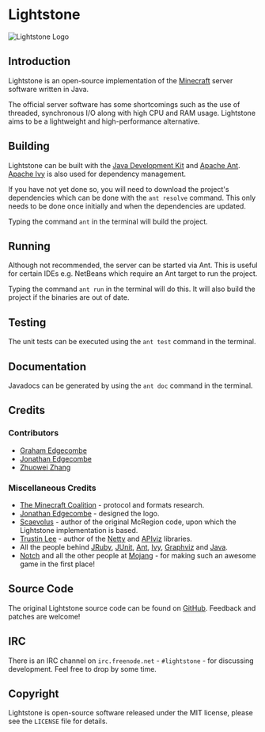 # Lightstone
![Lightstone Logo](https://github.com/grahamedgecombe/lightstone/raw/master/etc/logo/logo-small.png)

## Introduction
Lightstone is an open-source implementation of the
[Minecraft](http://minecraft.net) server software written in Java.

The official server software has some shortcomings such as the use of threaded,
synchronous I/O along with high CPU and RAM usage. Lightstone aims to be a
lightweight and high-performance alternative.

## Building
Lightstone can be built with the
[Java Development Kit](http://oracle.com/technetwork/java/javase/downloads) and
[Apache Ant](http://ant.apache.org). [Apache Ivy](http://ant.apache.org/ivy) is
also used for dependency management.

If you have not yet done so, you will need to download the project's
dependencies which can be done with the `ant resolve` command. This only needs
to be done once initially and when the dependencies are updated.

Typing the command `ant` in the terminal will build the project.

## Running
Although not recommended, the server can be started via Ant. This is useful
for certain IDEs e.g. NetBeans which require an Ant target to run the project.

Typing the command `ant run` in the terminal will do this. It will also build
the project if the binaries are out of date.

## Testing
The unit tests can be executed using the `ant test` command in the terminal.

## Documentation
Javadocs can be generated by using the `ant doc` command in the terminal.

## Credits
### Contributors
 * [Graham Edgecombe](https://github.com/grahamedgecombe)
 * [Jonathan Edgecombe](http://jonathanedgecombe.com)
 * [Zhuowei Zhang](https://github.com/zhuowei)

### Miscellaneous Credits
 * [The Minecraft Coalition](http://wiki.vg/wiki) - protocol and formats
   research.
 * [Jonathan Edgecombe](http://jonathanedgecombe.com) - designed the logo.
 * [Scaevolus](http://minecraftforum.net/memberlist.php?mode=viewprofile&u=60394) - author
   of the original McRegion code, upon which the Lightstone implementation is
   based.
 * [Trustin Lee](http://gleamynode.net) - author of the
   [Netty](http://jboss.org/netty) and
   [APIviz](http://code.google.com/p/apiviz) libraries.
 * All the people behind [JRuby](http://jruby.org), [JUnit](http://junit.org),
   [Ant](http://ant.apache.org), [Ivy](http://ant.apache.org/ivy),
   [Graphviz](http://graphviz.org) and [Java](http://java.oracle.com).
 * [Notch](http://mojang.com/notch) and all the other people at
   [Mojang](http://mojang.com) - for making such an awesome game in the first
   place!

## Source Code
The original Lightstone source code can be found on
[GitHub](https://github.com/grahamedgecombe/lightstone). Feedback and patches
are welcome!

## IRC
There is an IRC channel on `irc.freenode.net` - `#lightstone` - for discussing
development. Feel free to drop by some time.

## Copyright
Lightstone is open-source software released under the MIT license, please see
the `LICENSE` file for details.
